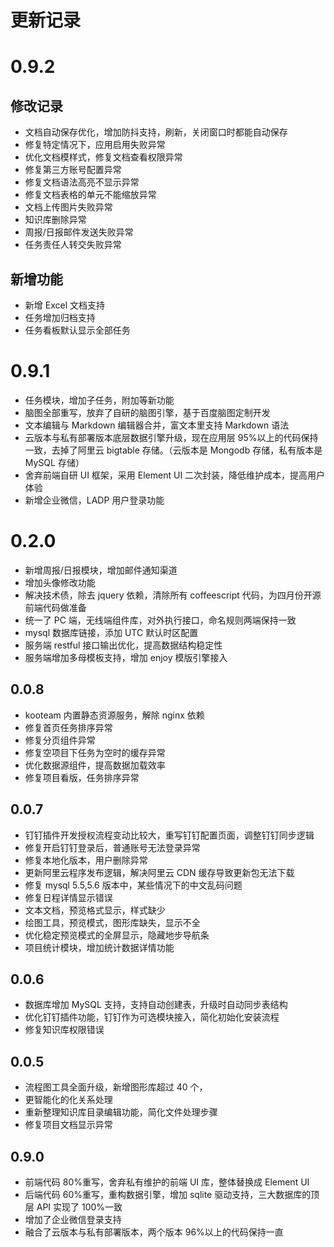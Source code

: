 # 更新记录

# 0.9.2

## 修改记录

- 文档自动保存优化，增加防抖支持，刷新，关闭窗口时都能自动保存
- 修复特定情况下，应用启用失败异常
- 优化文档模样式，修复文档查看权限异常
- 修复第三方账号配置异常
- 修复文档语法高亮不显示异常
- 修复文档表格的单元不能缩放异常
- 文档上传图片失败异常
- 知识库删除异常
- 周报/日报邮件发送失败异常
- 任务责任人转交失败异常

## 新增功能

- 新增 Excel 文档支持
- 任务增加归档支持
- 任务看板默认显示全部任务

# 0.9.1

- 任务模块，增加子任务，附加等新功能
- 脑图全部重写，放弃了自研的脑图引擎，基于百度脑图定制开发
- 文本编辑与 Markdown 编辑器合并，富文本里支持 Markdown 语法
- 云版本与私有部署版本底层数据引擎升级，现在应用层 95%以上的代码保持一致，去掉了阿里云 bigtable 存储。（云版本是 Mongodb 存储，私有版本是 MySQL 存储）
- 舍弃前端自研 UI 框架，采用 Element UI 二次封装，降低维护成本，提高用户体验
- 新增企业微信，LADP 用户登录功能

# 0.2.0

- 新增周报/日报模块，增加邮件通知渠道
- 增加头像修改功能
- 解决技术债，除去 jquery 依赖，清除所有 coffeescript 代码，为四月份开源前端代码做准备
- 统一了 PC 端，无线端组件库，对外执行接口，命名规则两端保持一致
- mysql 数据库链接，添加 UTC 默认时区配置
- 服务端 restful 接口输出优化，提高数据结构稳定性
- 服务端增加多母模板支持，增加 enjoy 模版引擎接入

## 0.0.8

- kooteam 内置静态资源服务，解除 nginx 依赖
- 修复首页任务排序异常
- 修复分页组件异常
- 修复空项目下任务为空时的缓存异常
- 优化数据源组件，提高数据加载效率
- 修复项目看版，任务排序异常

## 0.0.7

- 钉钉插件开发授权流程变动比较大，重写钉钉配置页面，调整钉钉同步逻辑
- 修复开启钉钉登录后，普通账号无法登录异常
- 修复本地化版本，用户删除异常
- 更新阿里云程序发布逻辑，解决阿里云 CDN 缓存导致更新包无法下载
- 修复 mysql 5.5,5.6 版本中，某些情况下的中文乱码问题
- 修复日程详情显示错误
- 文本文档，预览格式显示，样式缺少
- 绘图工具，预览模式，图形库缺失，显示不全
- 优化稳定预览模式的全屏显示，隐藏地步导航条
- 项目统计模块，增加统计数据详情功能

## 0.0.6

- 数据库增加 MySQL 支持，支持自动创建表，升级时自动同步表结构
- 优化钉钉插件功能，钉钉作为可选模块接入，简化初始化安装流程
- 修复知识库权限错误

## 0.0.5

- 流程图工具全面升级，新增图形库超过 40 个，
- 更智能化的化关系处理
- 重新整理知识库目录编辑功能，简化文件处理步骤
- 修复项目文档显示异常

## 0.9.0

- 前端代码 80%重写，舍弃私有维护的前端 UI 库，整体替换成 Element UI
- 后端代码 60%重写，重构数据引擎，增加 sqlite 驱动支持，三大数据库的顶层 API 实现了 100%一致
- 增加了企业微信登录支持
- 融合了云版本与私有部署版本，两个版本 96%以上的代码保持一直
